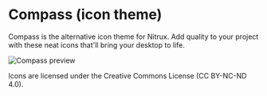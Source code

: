 Compass (icon theme)
============

Compass is the alternative icon theme for Nitrux. Add quality to your project with these neat icons that'll bring your desktop to life.

![Compass preview](http://store.nitrux.in/images/pic39.png "Compass is the alternative icon theme for Nitrux.")

Icons are licensed under the Creative Commons License (CC BY-NC-ND 4.0).
